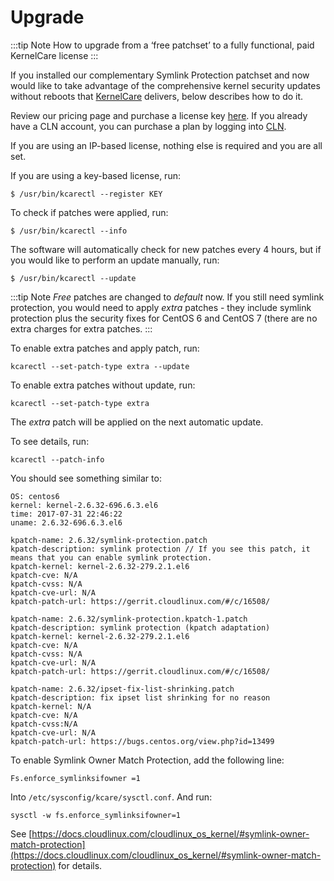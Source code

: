 # Upgrade


:::tip Note
How to upgrade from a ‘free patchset’ to a fully functional, paid KernelCare license
:::

If you installed our complementary Symlink Protection patchset and now would like to take advantage of the comprehensive kernel security updates without reboots that [KernelCare](https://www.kernelcare.com/) delivers, below describes how to do it.

Review our pricing page and purchase a license key [here](https://www.kernelcare.com/pricing/). If you already have a CLN account, you can purchase a plan by logging into [CLN](https://cln.cloudlinux.com/console/auth/login).

If you are using an IP-based license, nothing else is required and you are all set.

If you are using a key-based license, run:

```
$ /usr/bin/kcarectl --register KEY
```

To check if patches were applied, run:

```
$ /usr/bin/kcarectl --info
```

The software will automatically check for new patches every 4 hours, but if you would like to perform an update manually, run:

```
$ /usr/bin/kcarectl --update
```

:::tip Note
_Free_ patches are changed to _default_ now. If you still need symlink protection, you would need to apply _extra_ patches - they include symlink protection plus the security fixes for CentOS 6 and CentOS 7 (there are no extra charges for extra patches.
::: 

To enable extra patches and apply patch, run:

```
kcarectl --set-patch-type extra --update
```

To enable extra patches without update, run:

```
kcarectl --set-patch-type extra
```

The _extra_ patch will be applied on the next automatic update.

To see details, run:

```
kcarectl --patch-info
```

You should see something similar to:

```
OS: centos6
kernel: kernel-2.6.32-696.6.3.el6
time: 2017-07-31 22:46:22
uname: 2.6.32-696.6.3.el6
 
kpatch-name: 2.6.32/symlink-protection.patch
kpatch-description: symlink protection // If you see this patch, it means that you can enable symlink protection.
kpatch-kernel: kernel-2.6.32-279.2.1.el6
kpatch-cve: N/A
kpatch-cvss: N/A
kpatch-cve-url: N/A
kpatch-patch-url: https://gerrit.cloudlinux.com/#/c/16508/
 
kpatch-name: 2.6.32/symlink-protection.kpatch-1.patch
kpatch-description: symlink protection (kpatch adaptation)
kpatch-kernel: kernel-2.6.32-279.2.1.el6
kpatch-cve: N/A
kpatch-cvss: N/A
kpatch-cve-url: N/A
kpatch-patch-url: https://gerrit.cloudlinux.com/#/c/16508/
 
kpatch-name: 2.6.32/ipset-fix-list-shrinking.patch
kpatch-description: fix ipset list shrinking for no reason
kpatch-kernel: N/A
kpatch-cve: N/A
kpatch-cvss:N/A
kpatch-cve-url: N/A
kpatch-patch-url: https://bugs.centos.org/view.php?id=13499
```

To enable Symlink Owner Match Protection, add the following line:

```
Fs.enforce_symlinksifowner =1
```

Into `/etc/sysconfig/kcare/sysctl.conf`. And run:

```
sysctl -w fs.enforce_symlinksifowner=1
```

See [https://docs.cloudlinux.com/cloudlinux_os_kernel/#symlink-owner-match-protection](https://docs.cloudlinux.com/cloudlinux_os_kernel/#symlink-owner-match-protection) for details.


